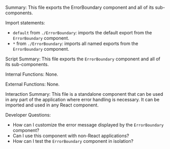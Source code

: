 Summary:
This file exports the ErrorBoundary component and all of its sub-components.

Import statements:
- `default` from `./ErrorBoundary`: imports the default export from the `ErrorBoundary` component.
- `*` from `./ErrorBoundary`: imports all named exports from the `ErrorBoundary` component.

Script Summary:
This file exports the `ErrorBoundary` component and all of its sub-components.

Internal Functions:
None.

External Functions:
None.

Interaction Summary:
This file is a standalone component that can be used in any part of the application where error handling is necessary. It can be imported and used in any React component.

Developer Questions:
- How can I customize the error message displayed by the `ErrorBoundary` component?
- Can I use this component with non-React applications?
- How can I test the `ErrorBoundary` component in isolation?